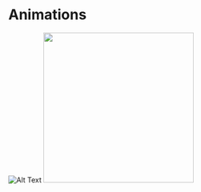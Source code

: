 # Animations
![Alt Text](2D%20Grid/Hotel/Surveillance/HIL/robot_1.gif)
<img src="2D%20Grid/Hotel/Surveillance/HIL/robot_1.gif" width="300"/>
